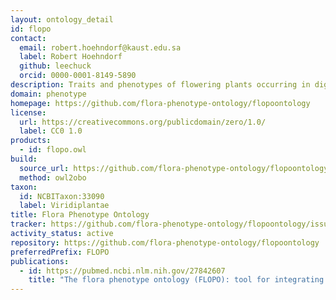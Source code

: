 ```yaml
---
layout: ontology_detail
id: flopo
contact:
  email: robert.hoehndorf@kaust.edu.sa
  label: Robert Hoehndorf
  github: leechuck
  orcid: 0000-0001-8149-5890
description: Traits and phenotypes of flowering plants occurring in digitized Floras
domain: phenotype
homepage: https://github.com/flora-phenotype-ontology/flopoontology
license:
  url: https://creativecommons.org/publicdomain/zero/1.0/
  label: CC0 1.0
products:
  - id: flopo.owl
build:
  source_url: https://github.com/flora-phenotype-ontology/flopoontology/raw/master/ontology/flopo.owl
  method: owl2obo
taxon:
  id: NCBITaxon:33090
  label: Viridiplantae
title: Flora Phenotype Ontology
tracker: https://github.com/flora-phenotype-ontology/flopoontology/issues
activity_status: active
repository: https://github.com/flora-phenotype-ontology/flopoontology
preferredPrefix: FLOPO
publications:
  - id: https://pubmed.ncbi.nlm.nih.gov/27842607
    title: "The flora phenotype ontology (FLOPO): tool for integrating morphological traits and phenotypes of vascular plants"
---
```

